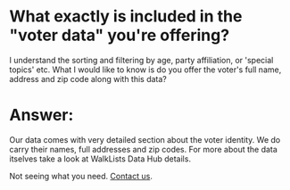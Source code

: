  # What exactly is included in the "voter data" you're offering?
I understand the sorting and filtering by age, party affiliation, or 'special topics' etc. What I would like to know is do you offer the voter's full name, address and zip code along with this data?
# Answer:
Our data comes with very detailed section about the voter identity. We do carry their names, full addresses and zip codes. For more about the data itselves take a look at WalkLists Data Hub details. 

Not seeing what you need.  [Contact us](../../contact/index.md).


